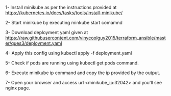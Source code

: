 1- Install minikube as per the instructions provided at https://kubernetes.io/docs/tasks/tools/install-minikube/

2- Start minikube by executing minkube start comamnd

3- Download deployment yaml given at https://raw.githubusercontent.com/vinycoolguy2015/terraform_ansible/master/ques3/deployment.yaml

4- Apply this config using kubectl apply -f deployment.yaml

5- Check if pods are running using kubectl get pods command.

6- Execute minikube ip command and copy the ip provided by the output.

7- Open your browser and access url <minikube_ip:32042> and you'll see nginx page.
